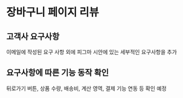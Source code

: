 # 장바구니 페이지 리뷰

## 고객사 요구사항
이메일에 작성된 요구 사항 외에 피그마 시안에 있는 세부적인 요구사항을 추가

## 요구사항에 따른 기능 동작 확인
뒤로가기 버튼, 상품 수량, 배송비, 계산 영역, 결제 기능 연동 등 확인 예정
